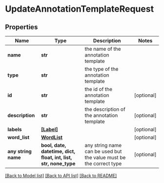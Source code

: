 # UpdateAnnotationTemplateRequest


## Properties
Name | Type | Description | Notes
------------ | ------------- | ------------- | -------------
**name** | **str** | the name of the annotation template | 
**type** | **str** | the type of the annotation template | 
**id** | **str** | the id of the annotation template | [optional] 
**description** | **str** | the description of the annotation template | [optional] 
**labels** | [**[Label]**](Label.md) |  | [optional] 
**word_list** | [**WordList**](WordList.md) |  | [optional] 
**any string name** | **bool, date, datetime, dict, float, int, list, str, none_type** | any string name can be used but the value must be the correct type | [optional]

[[Back to Model list]](../README.md#documentation-for-models) [[Back to API list]](../README.md#documentation-for-api-endpoints) [[Back to README]](../README.md)


